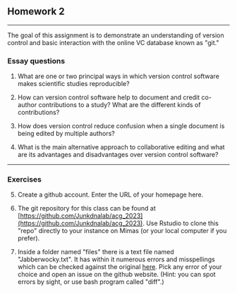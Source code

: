 ## Homework 2

---

The goal of this assignment is to demonstrate an understanding of version control and basic interaction with the online VC database known as "git."

### Essay questions

1. What are one or two principal ways in which version control software makes scientific studies reproducible?

2. How can version control software help to document and credit co-author contributions to a study? What are the different kinds of contributions?

3. How does version control reduce confusion when a single document is being edited by multiple authors?

4. What is the main alternative approach to collaborative editing and what are its advantages and disadvantages over version control software?

---

### Exercises

5. Create a github account. Enter the URL of your homepage here.

6. The git repository for this class can be found at [https://github.com/Junkdnalab/acg_2023](https://github.com/Junkdnalab/acg_2023). Use Rstudio to clone this "repo" directly to your instance on Mimas (or your local computer if you prefer).

7. Inside a folder named "files" there is a text file named "Jabberwocky.txt". It has within it numerous errors and misspellings which can be checked against the original [here](https://www.poetryfoundation.org/poems/42916/jabberwocky). Pick any error of your choice and open an issue on the github website. (Hint: you can spot errors by sight, or use bash program called "diff".)